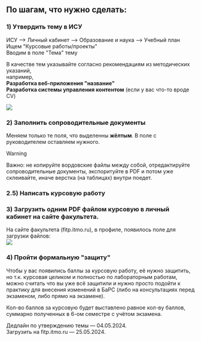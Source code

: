 ## По шагам, что нужно сделать:

### 1) Утвердить тему в ИСУ

ИСУ —> Личный кабинет —> Образование и наука —> Учебный план  
Ищем "Курсовые работы/проекты"  
Вводим в поле "Тема" тему

В качестве тем указывайте согласно рекомендациям из методических указаний,  
например,  
**Разработка веб-приложения "название"**  
**Разработка системы управления контентом** (если у вас что-то вроде CV)  

![](media/step1.png)

### 2) Заполнить сопроводительные документы

Меняем только те поля, что выделенны **жёлтым**. В поле с руководителем оставляем нужного.

> [!WARNING]
> Важно: не копируйте вордовские файлы между собой, отредактируйте сопроводительные документы, экспоритуйте в PDF и потом уже склеивайте, иначе верстка (на таблицах) внутри поедет.

### 2.5) Написать курсовую работу

### 3) Загрузить одним PDF файлом курсовую в личный кабинет на сайте факультета.

На сайте факультета (fitp.itmo.ru), в профиле, появилось поле для загрузки файлов:  
![](media/step3.png)

### 4) Пройти формальную "защиту"

Чтобы у вас появились баллы за курсовую работу, её нужно защитить, но т.к. курсовая целиком и полностью по лабораторным работам, можно считать что вы уже всё защитили и нужно просто подойти к практику для внесения изменений в БаРС (либо на консультациях перед экзаменом, либо прямо на экзамене).

Кол-во баллов за курсовую будет выставлено равное кол-ву баллов, суммарно полученных в 6-ом семестре с учётом экзамена.

Дедлайн по утверждению темы — 04.05.2024.  
Загрузить на fitp.itmo.ru — 25.05.2024.
